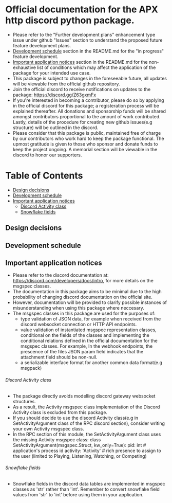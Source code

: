 # Official documentation for the APX http discord python package.
- Please refer to the "Further development plans" enhancement type issue under github "Issues" section to understand the proposed future feature development plans.
- [Development schedule](#development-schedule) section in the README.md for the "in progress" feature development.
- [Important application notices](#important-application-notices) section in the README.md for the non-exhaustive list of conditions which may affect the application of the package for your intended use case.
- This package is subject to changes in the foreseeable future, all updates will be viewable from the official github repository.
- Join the official discord to receive notifications on updates to the package:
https://discord.gg/Z63gxmFx
- If you're interested in becoming a contributor, please do so by applying in the official discord for this package; a registeration process will be explained thereafter. All donations and sponsorship funds will be shared amongst contributors proportional to the amount of work contributed. Lastly, details of the procedure for creating new github issues(e.g structure) will be outlined in the discord.
- Please consider that this package is public, maintained free of charge by our contributors who work hard to keep the package functional. The upmost gratitude is given to those who sponsor and donate funds to keep the project ongoing. A memorial section will be viewable in the discord to honor our supporters.

# Table of Contents
- [Design decisions](#design-decisions)
- [Development schedule](#development-schedule)
- [Important application notices](#important-application-notices)
  - [Discord Activity class](#discord-activity-class)
  - [Snowflake fields](#snowflake-fields)

## Design decisions

## Development schedule

## Important application notices
- Please refer to the discord documentation at: https://discord.com/developers/docs/intro, for more details on the msgspec classes.
- The documentation in this package aims to be minimal due to the high probability of changing discord documentation on the official site.
- However, documentation will be provided to clarify possible instances of misunderstanding when using this package where neccesary.
- The msgspec classes in this package are used for the purposes of:
    - type validation of JSON data, for example when received from the discord websocket connection or HTTP API endpoints.
    - value validation of instantiated msgspec representation classes, conditional on the fields of the classes and
    implementing the conditional relations defined in the official documentation for the msgspec classes.
    For example,
    In the webhook endpoints, the prescence of the files JSON param field indicates that the attachment field should be non-null.
    - a serializable interface format for another common data format(e.g msgpack)

###### Discord Activity class
- The package directly avoids modelling discord gateway websocket structures. 
- As a result, the Activity msgspec class implementation of the Discord Activity class is excluded from this package.
- If you should decide to use the discord Activity class(e.g in SetActivityArgument class of the RPC discord section), consider writing your own Activity msgspec class. 
- In the RPC section of this module, the SetActivityArgument class uses the missing Activity msgspec class:
  class SetActivityArgument(msgspec.Struct, kw_only=True):
      pid: int  # application's process id
        activity: 'Activity'  # rich presence to assign to the user (limited to Playing, Listening, Watching, or Competing)

###### Snowflake fields
- Snowflake fields in the discord data tables are implemented in msgspec classes as 'str' rather than 'int'. Remember to convert snowflake field values from 'str' to 'int' before using them in your application.
  
